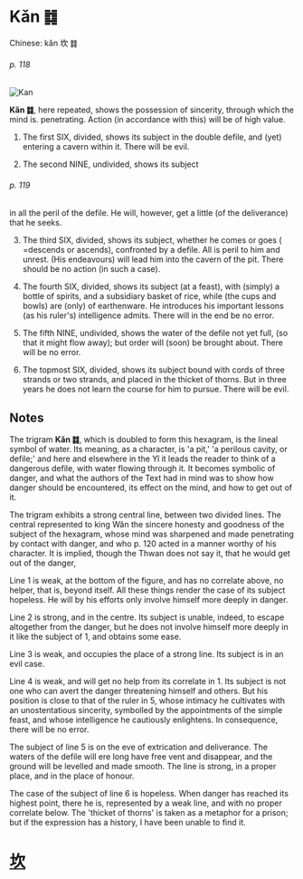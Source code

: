 # Kǎn ䷜

Chinese: kǎn 坎 ䷜

###### p. 118

![Kan](https://88o.io/wp-content/uploads/2018/09/29-e59d8ekan.jpg)

**Kǎn ䷜**, here repeated, shows the possession of sincerity, through which the mind is. penetrating. Action (in accordance with this) will be of high value.

1. The first SIX, divided, shows its subject in the double defile, and (yet) entering a cavern within it. There will be evil.

2. The second NINE, undivided, shows its subject

###### p. 119

in all the peril of the defile. He will, however, get a little (of the deliverance) that he seeks.

3. The third SIX, divided, shows its subject, whether he comes or goes ( =descends or ascends), confronted by a defile. All is peril to him and unrest. (His endeavours) will lead him into the cavern of the pit. There should be no action (in such a case).

4. The fourth SIX, divided, shows its subject (at a feast), with (simply) a bottle of spirits, and a subsidiary basket of rice, while (the cups and bowls) are (only) of earthenware. He introduces his important lessons (as his ruler's) intelligence admits. There will in the end be no error.

5. The fifth NINE, undivided, shows the water of the defile not yet full, (so that it might flow away); but order will (soon) be brought about. There will be no error.

6. The topmost SIX, divided, shows its subject bound with cords of three strands or two strands, and placed in the thicket of thorns. But in three years he does not learn the course for him to pursue. There will be evil.

## Notes

The trigram **Kǎn ䷜**, which is doubled to form this hexagram, is the lineal symbol of water. Its meaning, as a character, is 'a pit,' 'a perilous cavity, or defile;'
and here and elsewhere in the Yî it leads the reader to think of a dangerous defile, with water flowing through it.
It becomes symbolic of danger, and what the authors of the Text had in mind was to show how danger should be encountered, its effect on the mind, and how to get out of it.

The trigram exhibits a strong central line, between two divided lines. The central represented to king Wăn the sincere honesty and goodness of the subject of the hexagram, whose mind was sharpened and made penetrating by contact with danger, and who p. 120 acted in a manner worthy of his character. It is implied, though the Thwan does not say it, that he would get out of the danger,

Line 1 is weak, at the bottom of the figure, and has no correlate above, no helper, that is, beyond itself. All these things render the case of its subject hopeless. He will by his efforts only involve himself more deeply in danger.

Line 2 is strong, and in the centre. Its subject is unable, indeed, to escape altogether from the danger, but he does not involve himself more deeply in it like the subject of 1, and obtains some ease.

Line 3 is weak, and occupies the place of a strong line. Its subject is in an evil case.

Line 4 is weak, and will get no help from its correlate in 1. Its subject is not one who can avert the danger threatening himself and others. But his position is close to that of the ruler in 5, whose intimacy he cultivates with an unostentatious sincerity, symbolled by the appointments of the simple feast, and whose intelligence he cautiously enlightens. In consequence, there will be no error.

The subject of line 5 is on the eve of extrication and deliverance. The waters of the defile will ere long have free vent and disappear, and the ground will be levelled and made smooth. The line is strong, in a proper place, and in the place of honour.

The case of the subject of line 6 is hopeless. When danger has reached its highest point, there he is, represented by a weak line, and with no proper correlate below. The 'thicket of thorns' is taken as a metaphor for a prison; but if the expression has a history, I have been unable to find it.

# [坎](./e59d8ekan_cn.md)
